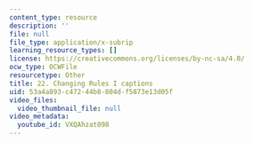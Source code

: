 ```yaml
---
content_type: resource
description: ''
file: null
file_type: application/x-subrip
learning_resource_types: []
license: https://creativecommons.org/licenses/by-nc-sa/4.0/
ocw_type: OCWFile
resourcetype: Other
title: 22. Changing Rules I captions
uid: 53a4a893-c472-44b8-804d-f5873e13d05f
video_files:
  video_thumbnail_file: null
video_metadata:
  youtube_id: VXQAhzat098
---
```

